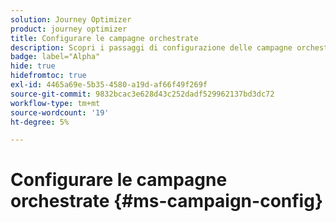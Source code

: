 ```yaml
---
solution: Journey Optimizer
product: journey optimizer
title: Configurare le campagne orchestrate
description: Scopri i passaggi di configurazione delle campagne orchestrate con Adobe Journey Optimizer
badge: label="Alpha"
hide: true
hidefromtoc: true
exl-id: 4465a69e-5b35-4580-a19d-af66f49f269f
source-git-commit: 9832bcac3e628d43c252dadf529962137bd3dc72
workflow-type: tm+mt
source-wordcount: '19'
ht-degree: 5%

---
```


# Configurare le campagne orchestrate {#ms-campaign-config}
